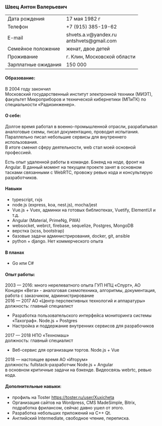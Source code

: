 ### Швец Антон Валерьевич
<table>
  <tr>
    <td>Дата рождения</td>
    <td>17 мая 1982 г</td>
  </tr>
  <tr>
    <td>Телефон</td>
    <td>+7 (915) 385-19-62</td>
  </tr>
  <tr>
    <td>E-mail</td>
    <td>shvets.a.v@yandex.ru<br>antshvets@gmail.com</td>
  </tr>
  <tr>
    <td>Семейное положение</td>
    <td>женат, двое детей</td>
  </tr>
  <tr>
    <td>Проживание</td>
    <td>г. Клин, Московской области</td>
  </tr>
  <tr>
    <td>Зарплатные ожидания</td>
    <td>150 000</td>
  </tr>
</table>

#### Образование:
В 2004 году закончил<br>
Московский государственный институт электронной техники (МИЭТ),<br>
факультет Микроприборов и технической кибернетики (МПиТК) по специальности «Радиоинженер».
#### О себе:
Долгое время работал в военно-промышленной отрасли, разрабатывал аналоговые схемы, писал документацию, проводил испытания. Параллельно писал небольшие сервисы для внутреннего использования.<br>
В итоге сменил сферу деятельности, web стал моей основной профессией.<br>

Есть опыт удаленной работы в команде. 
Бэкенд на ноде, фронт на Angular. В данный момент на текущем проекте занят в основном тасками связанными с WebRTC, провожу ревью кода и консультирую разработчиков.<br>
#### Навыки
* typescript, rxjs <br>
* node.js (express, koa, nest.js), mocha/jest<br>
* Vue.js + Vuex,  админки на готовых библиотеках, Vuetify, ElementUI и т.д.<br>
* Angular (Material, PrimeNg, PWA) <br>
* websocket, webrct, firebase, sequelize, Postgres, MongoDB<br>
* верстка (scss, bootstrap)<br>
* базовые задачи администрирования, docker, git, ansible<br>
* python + django. Нет коммерческого опыта
#### В планах
* Go или C#
#### Опыт работы:
2003 — 2016:  много нерелеватного опыта ГУП НПЦ «Спурт», АО Концерн «Вега» - аналоговая схемотехника, алгоритмы, документация, работа с заказчиком, администрирование<br>
2016 — 2017	АО «Центр перспективных технологий и аппаратуры»<br>
должность: главный специалист<br>
*	Разработка пользовательского интерфейса мониторинга системы «Тахограф». Node.js + Postgres
*	Настройка и поддержание внутренних сервисов для разрабочиков

2017 — 2018 НПО «Техномаш»<br>
должность: главный специалист<br>
* Веб-сервис для организации торгов. Node.js + Vue

2018 — настоящее время АО «Иторум»<br>
должность: fullstack-разработчик Node.js + Angular<br>
в основном критичные задачи на бэкенде. Видеосвязь webrtc, ревью кода.

#### Дополнительные навыки:
* профиль на Toster https://toster.ru/user/Xuxicheta
* Организация сайтов на Wordpress, CMS MadeSimple, Bitrix, подработка фрилансом, сейчас давно ушел от этого.
* Разработка небольших приложений на C++ Qt.
* Английский Intermediate, свободное чтение, переписка.

